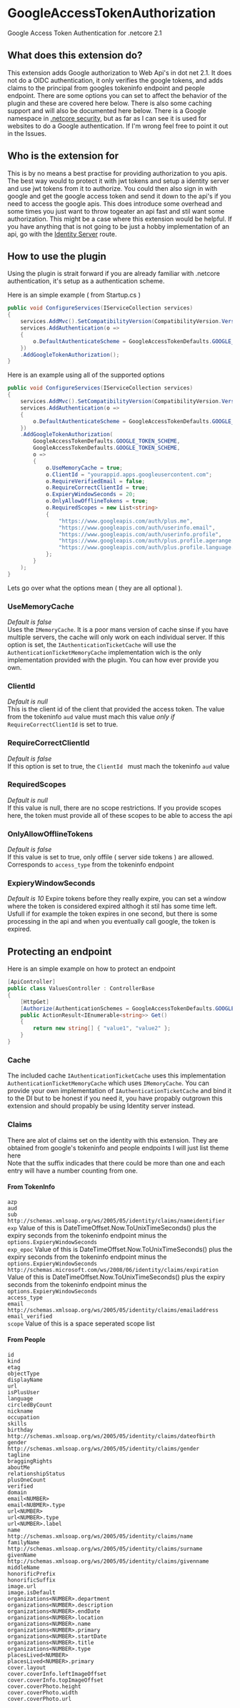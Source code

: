# GoogleAccessTokenAuthorization
Google Access Token Authentication for .netcore 2.1

## What does this extension do?
This extension adds Google authorization to Web Api's in dot net 2.1. It does not do a OIDC authentication, it only verifies the google
tokens, and adds claims to the principal from googles tokeninfo endpoint and people endpoint. There are some options you can set to affect 
the behavior of the plugin and these are covered here below. There is also some caching support and will also be documented here below.
There is a Google namespace in [.netcore security](https://github.com/aspnet/Security/tree/dev/src/Microsoft.AspNetCore.Authentication.Google),
but as far as I can see it is used for websites to do a Google authentication. If I'm wrong feel free to point it out in the Issues.

## Who is the extension for
This is by no means a best practise for providing authorization to you apis. The best way would to protect it with jwt tokens and setup
a identity server and use jwt tokens from it to authorize. You could then also sign in with google and get the google access token
and send it down to the api's if you need to access the google apis. This does introduce some overhead and some times you just
want to throw togeater an api fast and stil want some authorization. This might be a case where this extension would be helpful.
If you have anything that is not going to be just a hobby implementation of an api, go with the [Identity Server](https://github.com/IdentityServer/IdentityServer4) route.

## How to use the plugin
Using the plugin is strait forward if you are already familiar with .netcore authentication, it's setup as a authentication scheme.

Here is an simple example ( from Startup.cs )
```csharp
public void ConfigureServices(IServiceCollection services)
{
    services.AddMvc().SetCompatibilityVersion(CompatibilityVersion.Version_2_1);
    services.AddAuthentication(o =>
    {
        o.DefaultAuthenticateScheme = GoogleAccessTokenDefaults.GOOGLE_TOKEN_SCHEME;
    })
    .AddGoogleTokenAuthorization();
}
```
Here is an example using all of the supported options
```csharp
public void ConfigureServices(IServiceCollection services)
{
    services.AddMvc().SetCompatibilityVersion(CompatibilityVersion.Version_2_1);
    services.AddAuthentication(o =>
    {
        o.DefaultAuthenticateScheme = GoogleAccessTokenDefaults.GOOGLE_TOKEN_SCHEME;
    })
    .AddGoogleTokenAuthorization(
        GoogleAccessTokenDefaults.GOOGLE_TOKEN_SCHEME,
        GoogleAccessTokenDefaults.GOOGLE_TOKEN_SCHEME,
        o => 
        {
            o.UseMemoryCache = true;
            o.ClientId = "yourappid.apps.googleusercontent.com";
            o.RequireVerifiedEmail = false;
            o.RequireCorrectClientId = true;
            o.ExpieryWindowSeconds = 20;
            o.OnlyAllowOfflineTokens = true;
            o.RequiredScopes = new List<string>
            {
                "https://www.googleapis.com/auth/plus.me",
                "https://www.googleapis.com/auth/userinfo.email",
                "https://www.googleapis.com/auth/userinfo.profile",
                "https://www.googleapis.com/auth/plus.profile.agerange.read",
                "https://www.googleapis.com/auth/plus.profile.language.read"
            };
        }
    );
}
```
Lets go over what the options mean ( they are all optional ).
### UseMemoryCache
*Default is false*   
Uses the `IMemoryCache`. It is a poor mans version of cache sinse if you have multiple servers, the cache will only work on each individual server.
If this option is set, the `IAuthenticationTicketCache` will use the `AuthenticationTicketMemoryCache` implementation wich is the only
implementation provided with the plugin. You can how ever provide you own.
### ClientId
*Default is null*   
This is the client id of the client that provided the access token. The value from the tokeninfo `aud` value must mach this value *only if*
`RequireCorrectClientId` is set to true.
### RequireCorrectClientId
*Default is false*   
If this option is set to true, the `ClientId ` must mach the tokeninfo `aud` value
### RequiredScopes
*Default is null*   
If this value is null, there are no scope restrictions. If you provide scopes here, the token must provide all of these scopes to be able to access the api
### OnlyAllowOfflineTokens
*Default is false*   
If this value is set to true, only offile ( server side tokens ) are allowed. Corresponds to `access_type` from the tokeninfo endpoint
### ExpieryWindowSeconds
*Default is 10*
Expire tokens before they really expire, you can set a window where the token is considered expired althogh it stil has some time left. 
Usfull if for example the token expires in one second, but there is some processing in the api and when you eventually call google,
the token is expired.

## Protecting an endpoint
Here is an simple example on how to protect an endpoint
```csharp
[ApiController]
public class ValuesController : ControllerBase
{
    [HttpGet]
    [Authorize(AuthenticationSchemes = GoogleAccessTokenDefaults.GOOGLE_TOKEN_SCHEME)]
    public ActionResult<IEnumerable<string>> Get()
    {
        return new string[] { "value1", "value2" };
    }
}
```
### Cache
The included cache `IAuthenticationTicketCache` uses this implementation `AuthenticationTicketMemoryCache` which uses `IMemoryCache`.
You can provide your own implementation of `IAuthenticationTicketCache` and bind it to the DI but to be honest if you need it,
you have propably outgrown this extension and should propably be using Identity server instead.

### Claims
There are alot of claims set on the identity with this extension. They are obtained from google's tokeninfo and people endpoints I will just list theme here   
Note that the <NUBMER> suffix indicades that there could be more than one and each entry will have a number counting from one.
#### From TokenInfo
`azp`   
`aud`   
`sub`   
`http://schemas.xmlsoap.org/ws/2005/05/identity/claims/nameidentifier`   
`exp` Value of this is DateTimeOffset.Now.ToUnixTimeSeconds() plus the expiry seconds from the tokeninfo endpoint minus the `options.ExpieryWindowSeconds`     
`exp_epoc` Value of this is DateTimeOffset.Now.ToUnixTimeSeconds() plus the expiry seconds from the tokeninfo endpoint minus the `options.ExpieryWindowSeconds`   
`http://schemas.microsoft.com/ws/2008/06/identity/claims/expiration` Value of this is DateTimeOffset.Now.ToUnixTimeSeconds() plus the expiry seconds from the tokeninfo endpoint minus the `options.ExpieryWindowSeconds`   
`access_type`   
`email`   
`http://schemas.xmlsoap.org/ws/2005/05/identity/claims/emailaddress`   
`email_verified`   
`scope` Value of this is a space seperated scope list   

#### From People
`id`   
`kind`   
`etag`   
`objectType`   
`displayName`   
`url`   
`isPlusUser`   
`language`   
`circledByCount`   
`nickname`   
`occupation`   
`skills`   
`birthday`   
`http://schemas.xmlsoap.org/ws/2005/05/identity/claims/dateofbirth`   
`gender`   
`http://schemas.xmlsoap.org/ws/2005/05/identity/claims/gender`   
`tagline`   
`braggingRights`   
`aboutMe`   
`relationshipStatus`   
`plusOneCount`   
`verified`   
`domain`   
`email<NUMBER>`   
`email<NUBMER>.type`   
`url<NUMBER>`   
`url<NUMBER>.type`   
`url<NUMBER>.label`   
`name`   
`http://schemas.xmlsoap.org/ws/2005/05/identity/claims/name`   
`familyName`   
`http://schemas.xmlsoap.org/ws/2005/05/identity/claims/surname`   
`givenName`   
`http://schemas.xmlsoap.org/ws/2005/05/identity/claims/givenname`   
`middleName`   
`honorificPrefix`   
`honorificSuffix`   
`image.url`   
`image.isDefault`   
`organizations<NUMBER>.department`   
`organizations<NUMBER>.description`   
`organizations<NUMBER>.endDate`   
`organizations<NUMBER>.location`   
`organizations<NUMBER>.name`   
`organizations<NUMBER>.primary`   
`organizations<NUMBER>.startDate`   
`organizations<NUMBER>.title`   
`organizations<NUMBER>.type`   
`placesLived<NUMBER>`   
`placesLived<NUMBER>.primary`   
`cover.layout`   
`cover.coverInfo.leftImageOffset`   
`cover.coverInfo.topImageOffset`   
`cover.coverPhoto.height`   
`cover.coverPhoto.width`   
`cover.coverPhoto.url`   
